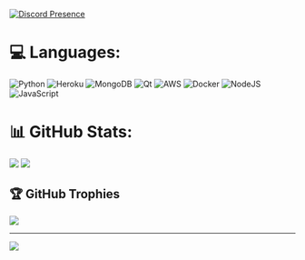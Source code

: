 [![Discord Presence](https://lanyard.cnrad.dev/api/1081547609979756596?borderRadius=10px&idleMessage=Vietnamese&Student)](https://discord.com/users/1081547609979756596)

# 💻 Languages:
![Python](https://img.shields.io/badge/python-3670A0?style=for-the-badge&logo=python&logoColor=ffdd54) ![Heroku](https://img.shields.io/badge/heroku-%23430098.svg?style=for-the-badge&logo=heroku&logoColor=white) ![MongoDB](https://img.shields.io/badge/MongoDB-%234ea94b.svg?style=for-the-badge&logo=mongodb&logoColor=white) ![Qt](https://img.shields.io/badge/Qt-%23217346.svg?style=for-the-badge&logo=Qt&logoColor=white) 
![AWS](https://img.shields.io/badge/AWS-%23FF9900.svg?logo=amazon-web-services&logoColor=white) ![Docker](https://img.shields.io/badge/Docker-2496ED?logo=docker&logoColor=fff) ![NodeJS](https://img.shields.io/badge/Node.js-6DA55F?logo=node.js&logoColor=white) ![JavaScript](https://img.shields.io/badge/JavaScript-F7DF1E?logo=javascript&logoColor=000)
# 📊 GitHub Stats:
![](https://github-readme-stats.vercel.app/api?username=Lynx-1ST&theme=omni&hide_border=false&include_all_commits=true&count_private=false) 
![](https://github-readme-stats.vercel.app/api/top-langs/?username=Lynx-1ST&theme=omni&hide_border=false&include_all_commits=true&count_private=false&layout=compact)

## 🏆 GitHub Trophies
![](https://github-profile-trophy.vercel.app/?username=Lynx-1ST&theme=radical&no-frame=false&no-bg=true&margin-w=4)

---
[![](https://visitcount.itsvg.in/api?id=Lynx1ST&label=Profile%20Views&color=8&icon=2&pretty=true)](https://visitcount.itsvg.in)

<!-- Proudly created with GPRM ( https://gprm.itsvg.in ) -->

